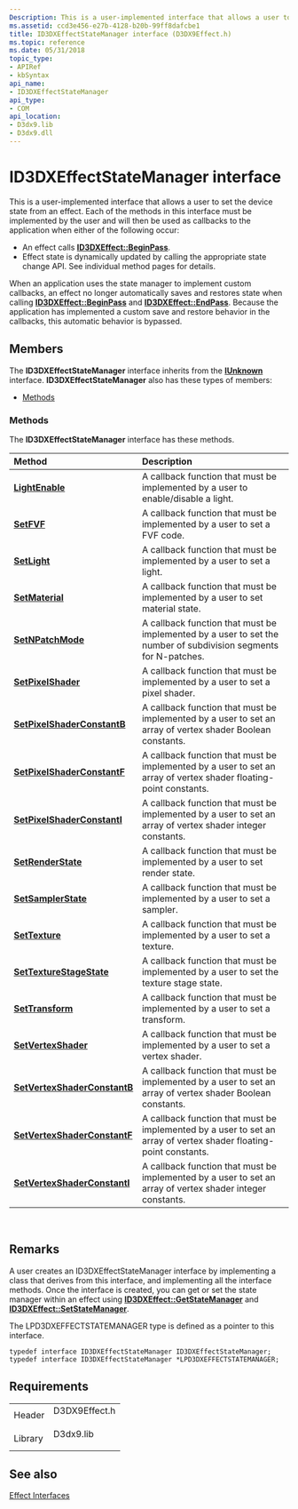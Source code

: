 ```yaml
---
Description: This is a user-implemented interface that allows a user to set the device state from an effect.
ms.assetid: ccd3e456-e27b-4128-b20b-99ff8dafcbe1
title: ID3DXEffectStateManager interface (D3DX9Effect.h)
ms.topic: reference
ms.date: 05/31/2018
topic_type: 
- APIRef
- kbSyntax
api_name: 
- ID3DXEffectStateManager
api_type: 
- COM
api_location: 
- D3dx9.lib
- D3dx9.dll
---
```


# ID3DXEffectStateManager interface

This is a user-implemented interface that allows a user to set the device state from an effect. Each of the methods in this interface must be implemented by the user and will then be used as callbacks to the application when either of the following occur:

-   An effect calls [**ID3DXEffect::BeginPass**](id3dxeffect--beginpass.md).
-   Effect state is dynamically updated by calling the appropriate state change API. See individual method pages for details.

When an application uses the state manager to implement custom callbacks, an effect no longer automatically saves and restores state when calling [**ID3DXEffect::BeginPass**](id3dxeffect--beginpass.md) and [**ID3DXEffect::EndPass**](id3dxeffect--endpass.md). Because the application has implemented a custom save and restore behavior in the callbacks, this automatic behavior is bypassed.

## Members

The **ID3DXEffectStateManager** interface inherits from the [**IUnknown**](/windows/win32/api/unknwn/nn-unknwn-iunknown) interface. **ID3DXEffectStateManager** also has these types of members:

-   [Methods](#methods)

### Methods

The **ID3DXEffectStateManager** interface has these methods.



| Method                                                                                | Description                                                                                                                  |
|:--------------------------------------------------------------------------------------|:-----------------------------------------------------------------------------------------------------------------------------|
| [**LightEnable**](id3dxeffectstatemanager--lightenable.md)                           | A callback function that must be implemented by a user to enable/disable a light.<br/>                                 |
| [**SetFVF**](id3dxeffectstatemanager--setfvf.md)                                     | A callback function that must be implemented by a user to set a FVF code.<br/>                                         |
| [**SetLight**](id3dxeffectstatemanager--setlight.md)                                 | A callback function that must be implemented by a user to set a light.<br/>                                            |
| [**SetMaterial**](id3dxeffectstatemanager--setmaterial.md)                           | A callback function that must be implemented by a user to set material state.<br/>                                     |
| [**SetNPatchMode**](id3dxeffectstatemanager--setnpatchmode.md)                       | A callback function that must be implemented by a user to set the number of subdivision segments for N-patches.<br/>   |
| [**SetPixelShader**](id3dxeffectstatemanager--setpixelshader.md)                     | A callback function that must be implemented by a user to set a pixel shader.<br/>                                     |
| [**SetPixelShaderConstantB**](id3dxeffectstatemanager--setpixelshaderconstantb.md)   | A callback function that must be implemented by a user to set an array of vertex shader Boolean constants.<br/>        |
| [**SetPixelShaderConstantF**](id3dxeffectstatemanager--setpixelshaderconstantf.md)   | A callback function that must be implemented by a user to set an array of vertex shader floating-point constants.<br/> |
| [**SetPixelShaderConstantI**](id3dxeffectstatemanager--setpixelshaderconstanti.md)   | A callback function that must be implemented by a user to set an array of vertex shader integer constants.<br/>        |
| [**SetRenderState**](id3dxeffectstatemanager--setrenderstate.md)                     | A callback function that must be implemented by a user to set render state.<br/>                                       |
| [**SetSamplerState**](id3dxeffectstatemanager--setsamplerstate.md)                   | A callback function that must be implemented by a user to set a sampler.<br/>                                          |
| [**SetTexture**](id3dxeffectstatemanager--settexture.md)                             | A callback function that must be implemented by a user to set a texture.<br/>                                          |
| [**SetTextureStageState**](id3dxeffectstatemanager--settexturestagestate.md)         | A callback function that must be implemented by a user to set the texture stage state.<br/>                            |
| [**SetTransform**](id3dxeffectstatemanager--settransform.md)                         | A callback function that must be implemented by a user to set a transform.<br/>                                        |
| [**SetVertexShader**](id3dxeffectstatemanager--setvertexshader.md)                   | A callback function that must be implemented by a user to set a vertex shader.<br/>                                    |
| [**SetVertexShaderConstantB**](id3dxeffectstatemanager--setvertexshaderconstantb.md) | A callback function that must be implemented by a user to set an array of vertex shader Boolean constants.<br/>        |
| [**SetVertexShaderConstantF**](id3dxeffectstatemanager--setvertexshaderconstantf.md) | A callback function that must be implemented by a user to set an array of vertex shader floating-point constants.<br/> |
| [**SetVertexShaderConstantI**](id3dxeffectstatemanager--setvertexshaderconstanti.md) | A callback function that must be implemented by a user to set an array of vertex shader integer constants.<br/>        |



 

## Remarks

A user creates an ID3DXEffectStateManager interface by implementing a class that derives from this interface, and implementing all the interface methods. Once the interface is created, you can get or set the state manager within an effect using [**ID3DXEffect::GetStateManager**](id3dxeffect--getstatemanager.md) and [**ID3DXEffect::SetStateManager**](id3dxeffect--setstatemanager.md).

The LPD3DXEFFECTSTATEMANAGER type is defined as a pointer to this interface.


```
typedef interface ID3DXEffectStateManager ID3DXEffectStateManager;
typedef interface ID3DXEffectStateManager *LPD3DXEFFECTSTATEMANAGER;
```



## Requirements



|                    |                                                                                          |
|--------------------|------------------------------------------------------------------------------------------|
| Header<br/>  | <dl> <dt>D3DX9Effect.h</dt> </dl> |
| Library<br/> | <dl> <dt>D3dx9.lib</dt> </dl>     |



## See also

<dl> <dt>

[Effect Interfaces](dx9-graphics-reference-effects-interfaces.md)
</dt> </dl>

 

 
